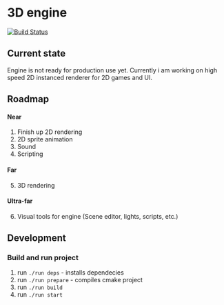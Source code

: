 # 3D engine

[![Build Status](https://travis-ci.org/yanlipnican/cpp-game-engine.svg?branch=master)](https://travis-ci.org/yanlipnican/cpp-game-engine)

## Current state

Engine is not ready for production use yet. Currently i am working on high speed 2D instanced renderer for 2D games and UI.

## Roadmap
#### Near
1. Finish up 2D rendering
2. 2D sprite animation
3. Sound
4. Scripting
#### Far
5. 3D rendering
#### Ultra-far
6. Visual tools for engine (Scene editor, lights, scripts, etc.)

## Development

### Build and run project
1. run ```./run deps``` - installs dependecies
2. run ```./run prepare``` - compiles cmake project
3. run ```./run build```
4. run ```./run start```
